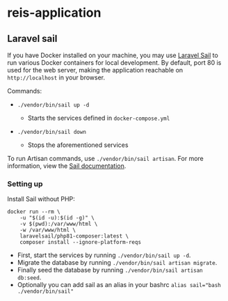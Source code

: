# reis-application

## Laravel sail

If you have Docker installed on your machine, you may use [Laravel Sail](https://laravel.com/docs/8.x/sail) to run various Docker containers for local
development. By default, port 80 is used for the web server, making the application reachable on `http://localhost` in your browser.

Commands:

- `./vendor/bin/sail up -d`
  - Starts the services defined in `docker-compose.yml`

- `./vendor/bin/sail down`
  - Stops the aforementioned services

To run Artisan commands, use `./vendor/bin/sail artisan`. For more information, view
the [Sail documentation](https://laravel.com/docs/8.x/sail#executing-sail-commands).

### Setting up
Install Sail without PHP:
```shell
docker run --rm \
    -u "$(id -u):$(id -g)" \
    -v $(pwd):/var/www/html \
    -w /var/www/html \
    laravelsail/php81-composer:latest \
    composer install --ignore-platform-reqs
```

* First, start the services by running `./vendor/bin/sail up -d`.
* Migrate the database by running `./vendor/bin/sail artisan migrate`.
* Finally seed the database by running `./vendor/bin/sail artisan db:seed`.
* Optionally you can add sail as an alias in your bashrc `alias sail="bash ./vendor/bin/sail"`
